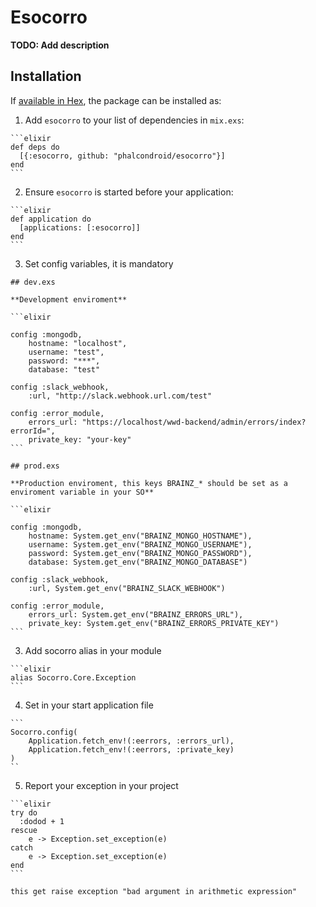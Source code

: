 # Esocorro

**TODO: Add description**

## Installation

If [available in Hex](https://hex.pm/docs/publish), the package can be installed as:

  1. Add `esocorro` to your list of dependencies in `mix.exs`:

    ```elixir
    def deps do
      [{:esocorro, github: "phalcondroid/esocorro"}]
    end
    ```

  2. Ensure `esocorro` is started before your application:

    ```elixir
    def application do
      [applications: [:esocorro]]
    end
    ```

  3. Set config variables, it is mandatory

    ## dev.exs

    **Development enviroment**

    ```elixir

    config :mongodb,
        hostname: "localhost",
        username: "test",
        password: "***",
        database: "test"

    config :slack_webhook,
        :url, "http://slack.webhook.url.com/test"

    config :error_module,
        errors_url: "https://localhost/wwd-backend/admin/errors/index?errorId=",
        private_key: "your-key"
    ```

    ## prod.exs

    **Production enviroment, this keys BRAINZ_* should be set as a enviroment variable in your SO**

    ```elixir

    config :mongodb,
        hostname: System.get_env("BRAINZ_MONGO_HOSTNAME"),
        username: System.get_env("BRAINZ_MONGO_USERNAME"),
        password: System.get_env("BRAINZ_MONGO_PASSWORD"),
        database: System.get_env("BRAINZ_MONGO_DATABASE")

    config :slack_webhook,
        :url, System.get_env("BRAINZ_SLACK_WEBHOOK")

    config :error_module,
        errors_url: System.get_env("BRAINZ_ERRORS_URL"),
        private_key: System.get_env("BRAINZ_ERRORS_PRIVATE_KEY")
    ```

  3. Add socorro alias in your module

    ```elixir
    alias Socorro.Core.Exception
    ```

  4. Set in your start application file

    ```
    Socorro.config(
        Application.fetch_env!(:eerrors, :errors_url),
        Application.fetch_env!(:eerrors, :private_key)
    )
    ``

  5. Report your exception in your project

    ```elixir
    try do
      :dodod + 1
    rescue 
        e -> Exception.set_exception(e)
    catch 
        e -> Exception.set_exception(e)
    end
    ```

    this get raise exception "bad argument in arithmetic expression"


